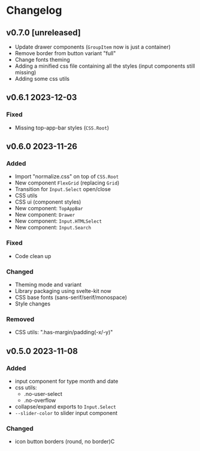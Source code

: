 # Changelog

## v0.7.0 [unreleased]

- Update drawer components (`GroupItem` now is just a container)
- Remove border from button variant "full"
- Change fonts theming
- Adding a minified css file containing all the styles (input components still missing)
- Adding some css utils

## v0.6.1 2023-12-03

### Fixed

- Missing top-app-bar styles (`CSS.Root`)

## v0.6.0 2023-11-26

### Added

- Import "normalize.css" on top of `CSS.Root`
- New component `FlexGrid` (replacing `Grid`)
- Transition for `Input.Select` open/close
- CSS utils
- CSS ui (component styles)
- New component: `TopAppBar`
- New component: `Drawer`
- New component: `Input.HTMLSelect`
- New component: `Input.Search`

### Fixed

- Code clean up

### Changed

- Theming mode and variant
- Library packaging using svelte-kit now
- CSS base fonts (sans-serif/serif/monospace)
- Style changes

### Removed

- CSS utils: ".has-margin/padding(-x/-y)"


## v0.5.0 2023-11-08

### Added

- input component for type month and date
- css utils:
    - .no-user-select
    - .no-overflow
- collapse/expand exports to `Input.Select`
- `--slider-color` to slider input component

### Changed

- icon button borders (round, no border)C
